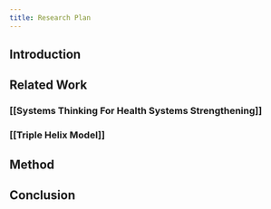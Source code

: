 ```yaml
---
title: Research Plan
---
```


## Introduction
## Related Work
### [[Systems Thinking For Health Systems Strengthening]]
### [[Triple Helix Model]]
## Method
## Conclusion
